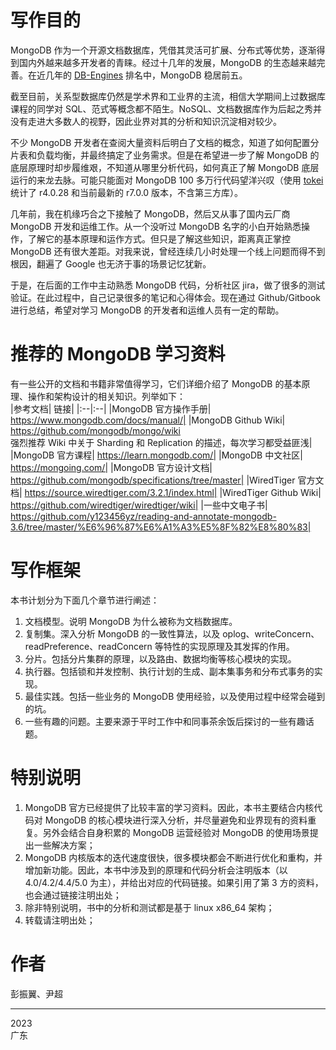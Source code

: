 # 写作目的
MongoDB 作为一个开源文档数据库，凭借其灵活可扩展、分布式等优势，逐渐得到国内外越来越多开发者的青睐。经过十几年的发展，MongoDB 的生态越来越完善。在近几年的 [DB-Engines](https://db-engines.com/en/ranking) 排名中，MongoDB 稳居前五。

截至目前，关系型数据库仍然是学术界和工业界的主流，相信大学期间上过数据库课程的同学对 SQL、范式等概念都不陌生。NoSQL、文档数据库作为后起之秀并没有走进大多数人的视野，因此业界对其的分析和知识沉淀相对较少。

不少 MongoDB 开发者在查阅大量资料后明白了文档的概念，知道了如何配置分片表和负载均衡，并最终搞定了业务需求。但是在希望进一步了解 MongoDB 的底层原理时却步履维艰，不知道从哪里分析代码，如何真正了解 MongoDB 底层运行的来龙去脉。可能只能面对 MongoDB 100 多万行代码望洋兴叹（使用 [tokei](https://github.com/XAMPPRocky/tokei) 统计了 r4.0.28 和当前最新的 r7.0.0 版本，不含第三方库）。

几年前，我在机缘巧合之下接触了 MongoDB，然后又从事了国内云厂商 MongoDB 开发和运维工作。从一个没听过 MongoDB 名字的小白开始熟悉操作，了解它的基本原理和运作方式。但只是了解这些知识，距离真正掌控 MongoDB 还有很大差距。对我来说，曾经连续几小时处理一个线上问题而得不到根因，翻遍了 Google 也无济于事的场景记忆犹新。

于是，在后面的工作中主动熟悉 MongoDB 代码，分析社区 jira，做了很多的测试验证。在此过程中，自己记录很多的笔记和心得体会。现在通过 Github/Gitbook 进行总结，希望对学习 MongoDB 的开发者和运维人员有一定的帮助。

# 推荐的 MongoDB 学习资料
有一些公开的文档和书籍非常值得学习，它们详细介绍了 MongoDB 的基本原理、操作和架构设计的相关知识。列举如下：   
|参考文档|	链接|
|:--|:--|
|MongoDB 官方操作手册|	https://www.mongodb.com/docs/manual/|
|MongoDB Github Wiki|	https://github.com/mongodb/mongo/wiki<br>强烈推荐 Wiki 中关于 Sharding 和 Replication 的描述，每次学习都受益匪浅|
|MongoDB 官方课程|	https://learn.mongodb.com/|
|MongoDB 中文社区|	https://mongoing.com/|
|MongoDB 官方设计文档|	https://github.com/mongodb/specifications/tree/master|
|WiredTiger 官方文档|	https://source.wiredtiger.com/3.2.1/index.html|
|WiredTiger Github Wiki|	https://github.com/wiredtiger/wiredtiger/wiki|
|一些中文电子书|	https://github.com/y123456yz/reading-and-annotate-mongodb-3.6/tree/master/%E6%96%87%E6%A1%A3%E5%8F%82%E8%80%83|

# 写作框架
本书计划分为下面几个章节进行阐述：   
1. 文档模型。说明 MongoDB 为什么被称为文档数据库。      
2. 复制集。深入分析 MongoDB 的一致性算法，以及 oplog、writeConcern、readPreference、readConcern 等特性的实现原理及其发挥的作用。   
3. 分片。包括分片集群的原理，以及路由、数据均衡等核心模块的实现。  
4. 执行器。包括锁和并发控制、执行计划的生成、副本集事务和分布式事务的实现。  
5. 最佳实践。包括一些业务的 MongoDB 使用经验，以及使用过程中经常会碰到的坑。  
6. 一些有趣的问题。主要来源于平时工作中和同事茶余饭后探讨的一些有趣话题。   


# 特别说明
1. MongoDB 官方已经提供了比较丰富的学习资料。因此，本书主要结合内核代码对 MongoDB 的核心模块进行深入分析，并尽量避免和业界现有的资料重复。另外会结合自身积累的 MongoDB 运营经验对 MongoDB 的使用场景提出一些解决方案；
2. MongoDB 内核版本的迭代速度很快，很多模块都会不断进行优化和重构，并增加新功能。因此，本书中涉及到的原理和代码分析会注明版本（以 4.0/4.2/4.4/5.0 为主），并给出对应的代码链接。如果引用了第 3 方的资料，也会通过链接注明出处；
3. 除非特别说明，书中的分析和测试都是基于 linux x86_64 架构；
4. 转载请注明出处；

# 作者
彭振翼、尹超

----
2023   
广东

